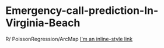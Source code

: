 # Emergency-call-prediction-In-Virginia-Beach
R/ PoissonRegression/ArcMap
[I'm an inline-style link](http://htmlpreview.github.io/?https://github.com/fangnandu/Emergency-call-prediction-In-Virginia-Beach/blob/master/r-markdownforemergencycalls.html)

